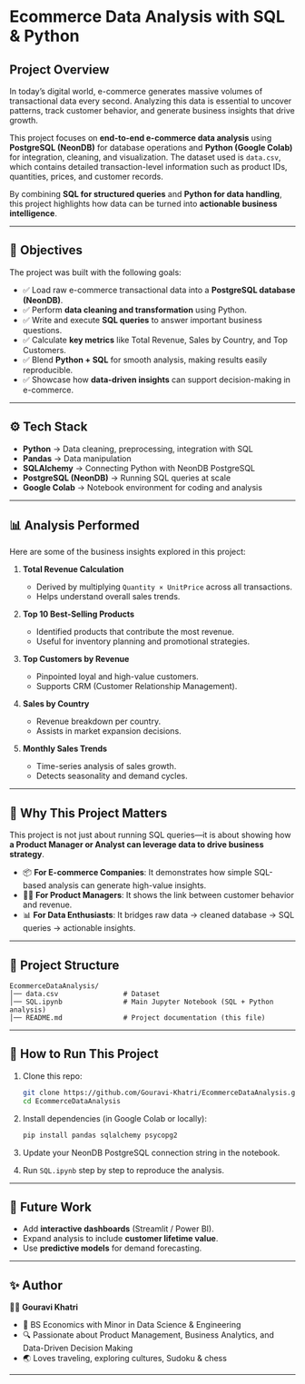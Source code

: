 # Ecommerce Data Analysis with SQL & Python

## Project Overview

In today’s digital world, e-commerce generates massive volumes of transactional data every second. Analyzing this data is essential to uncover patterns, track customer behavior, and generate business insights that drive growth.

This project focuses on **end-to-end e-commerce data analysis** using **PostgreSQL (NeonDB)** for database operations and **Python (Google Colab)** for integration, cleaning, and visualization. The dataset used is `data.csv`, which contains detailed transaction-level information such as product IDs, quantities, prices, and customer records.

By combining **SQL for structured queries** and **Python for data handling**, this project highlights how data can be turned into **actionable business intelligence**.

---

## 🎯 Objectives

The project was built with the following goals:

* ✅ Load raw e-commerce transactional data into a **PostgreSQL database (NeonDB)**.
* ✅ Perform **data cleaning and transformation** using Python.
* ✅ Write and execute **SQL queries** to answer important business questions.
* ✅ Calculate **key metrics** like Total Revenue, Sales by Country, and Top Customers.
* ✅ Blend **Python + SQL** for smooth analysis, making results easily reproducible.
* ✅ Showcase how **data-driven insights** can support decision-making in e-commerce.

---

## ⚙️ Tech Stack

* **Python** → Data cleaning, preprocessing, integration with SQL
* **Pandas** → Data manipulation
* **SQLAlchemy** → Connecting Python with NeonDB PostgreSQL
* **PostgreSQL (NeonDB)** → Running SQL queries at scale
* **Google Colab** → Notebook environment for coding and analysis

---

## 📊 Analysis Performed

Here are some of the business insights explored in this project:

1. **Total Revenue Calculation**

   * Derived by multiplying `Quantity × UnitPrice` across all transactions.
   * Helps understand overall sales trends.

2. **Top 10 Best-Selling Products**

   * Identified products that contribute the most revenue.
   * Useful for inventory planning and promotional strategies.

3. **Top Customers by Revenue**

   * Pinpointed loyal and high-value customers.
   * Supports CRM (Customer Relationship Management).

4. **Sales by Country**

   * Revenue breakdown per country.
   * Assists in market expansion decisions.

5. **Monthly Sales Trends**

   * Time-series analysis of sales growth.
   * Detects seasonality and demand cycles.

---

## 🚀 Why This Project Matters

This project is not just about running SQL queries—it is about showing how **a Product Manager or Analyst can leverage data to drive business strategy**.

* 📦 **For E-commerce Companies**: It demonstrates how simple SQL-based analysis can generate high-value insights.
* 👩‍💼 **For Product Managers**: It shows the link between customer behavior and revenue.
* 📊 **For Data Enthusiasts**: It bridges raw data → cleaned database → SQL queries → actionable insights.

---

## 📂 Project Structure

```
EcommerceDataAnalysis/
│── data.csv                # Dataset
│── SQL.ipynb               # Main Jupyter Notebook (SQL + Python analysis)
│── README.md               # Project documentation (this file)
```

---

## 🧭 How to Run This Project

1. Clone this repo:

   ```bash
   git clone https://github.com/Gouravi-Khatri/EcommerceDataAnalysis.git
   cd EcommerceDataAnalysis
   ```

2. Install dependencies (in Google Colab or locally):

   ```bash
   pip install pandas sqlalchemy psycopg2
   ```

3. Update your NeonDB PostgreSQL connection string in the notebook.

4. Run `SQL.ipynb` step by step to reproduce the analysis.

---

## 🌟 Future Work

* Add **interactive dashboards** (Streamlit / Power BI).
* Expand analysis to include **customer lifetime value**.
* Use **predictive models** for demand forecasting.

---

## ✨ Author

👩‍💻 **Gouravi Khatri**

* 📖 BS Economics with Minor in Data Science & Engineering
* 🔍 Passionate about Product Management, Business Analytics, and Data-Driven Decision Making
* 🌏 Loves traveling, exploring cultures, Sudoku & chess
---
